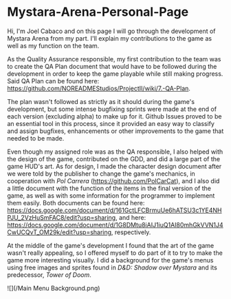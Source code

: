 # Mystara-Arena-Personal-Page

Hi, I'm Joel Cabaco and on this page I will go through the development of Mystara Arena from my part. I'll explain my contributions to the game as well as my function on the team.

As the Quality Assurance responsible, my first contribution to the team was to create the QA Plan document that would have to be followed during the development in order to keep the game playable while still making progress. Said QA Plan can be found here: https://github.com/NOREADMEStudios/ProjectII/wiki/7.-QA-Plan.

The plan wasn't followed as strictly as it should during the game's development, but some intense bugfixing sprints were made at the end of each version (excluding alpha) to make up for it. Github Issues proved to be an essential tool in this process, since it provided an easy way to classify and assign bugfixes, enhancements or other improvements to the game that needed to be made.

Even though my assigned role was as the QA responsible, I also helped with the design of the game, contributed on the GDD, and did a large part of the game HUD's art. As for design, I made the character design document after we were told by the publisher to change the game's mechanics, in cooperation with _Pol Carrera_ (https://github.com/PolCarCat), and I also did a little document with the function of the items in the final version of the game, as well as with some information for the programmer to implement them easily. Both documents can be found here: https://docs.google.com/document/d/161GctLFCBrmuUe6hATSU3c1YE4NHPJU_2VzHuSmFAC8/edit?usp=sharing, and here: https://docs.google.com/document/d/1G8DMtu8iAIJ1iuQ1AI80mhGkVVN1J4CwUCQvT_OM29k/edit?usp=sharing, respectively.

At the middle of the game's development I found that the art of the game wasn't really appealing, so I offered myself to do part of it to try to make the game more interesting visually. I did a background for the game's menus using free images and sprites found in _D&D: Shadow over Mystara_ and its predecessor, _Tower of Doom_.

![](/Main Menu Background.png)
